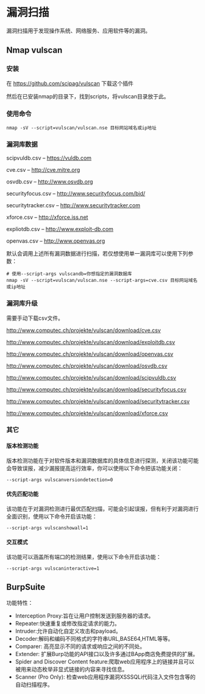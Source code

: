# 漏洞扫描

漏洞扫描用于发现操作系统、网络服务、应用软件等的漏洞。
## Nmap vulscan

### 安装

在 https://github.com/scipag/vulscan 下载这个插件

然后在已安装nmap的目录下，找到scripts，将vulscan目录放于此。

### 使用命令
```
nmap -sV --script=vulscan/vulscan.nse 目标网站域名或ip地址
```

### 漏洞库数据

scipvuldb.csv – https://vuldb.com

cve.csv – http://cve.mitre.org

osvdb.csv – http://www.osvdb.org

securityfocus.csv – http://www.securityfocus.com/bid/

securitytracker.csv – http://www.securitytracker.com

xforce.csv – http://xforce.iss.net

expliotdb.csv – http://www.exploit-db.com

openvas.csv – http://www.openvas.org

默认会调用上述所有漏洞数据进行扫描，若仅想使用单一漏洞库可以使用下列参数：

```
# 使用--script-args vulscandb=你想指定的漏洞数据库
nmap -sV --script=vulscan/vulscan.nse --script-args=cve.csv 目标网站域名或ip地址
```

### 漏洞库升级

需要手动下载csv文件。

http://www.computec.ch/projekte/vulscan/download/cve.csv

http://www.computec.ch/projekte/vulscan/download/exploitdb.csv

http://www.computec.ch/projekte/vulscan/download/openvas.csv

http://www.computec.ch/projekte/vulscan/download/osvdb.csv

http://www.computec.ch/projekte/vulscan/download/scipvuldb.csv

http://www.computec.ch/projekte/vulscan/download/securityfocus.csv

http://www.computec.ch/projekte/vulscan/download/securitytracker.csv

http://www.computec.ch/projekte/vulscan/download/xforce.csv

### 其它

#### 版本检测功能
版本检测功能在于对软件版本和漏洞数据库的具体信息进行探测，关闭该功能可能会导致误报，减少漏报提高运行效率，你可以使用以下命令把该功能关闭：
```
--script-args vulscanversiondetection=0
```
#### 优先匹配功能
该功能在于对漏洞检测进行最优匹配扫描，可能会引起误报，但有利于对漏洞进行全面识别，使用以下命令开启该功能：
```
--script-args vulscanshowall=1
```

#### 交互模式
该功能可以涵盖所有端口的检测结果，使用以下命令开启该功能：
```
--script-args vulscaninteractive=1
```
## BurpSuite

功能特性：
- Interception Proxy:旨在让用户控制发送到服务器的请求。
- Repeater:快速重复或修改指定请求的能力。
- Intruder:允许自动化自定义攻击和payload。
- Decoder:解码和编码不同格式的字符串URL,BASE64,HTML等等。
- Comparer: 高亮显示不同的请求或响应之间的不同处。
- Extender: 扩展Burp功能的API接口以及许多通过BApp商店免费提供的扩展。
- Spider and Discover Content feature:爬取web应用程序上的链接并且可以被用来动态枚举非显式链接的内容来寻找信息。
- Scanner (Pro Only): 检查web应用程序漏洞XSSSQLi代码注入文件包含等的自动扫描程序。   



